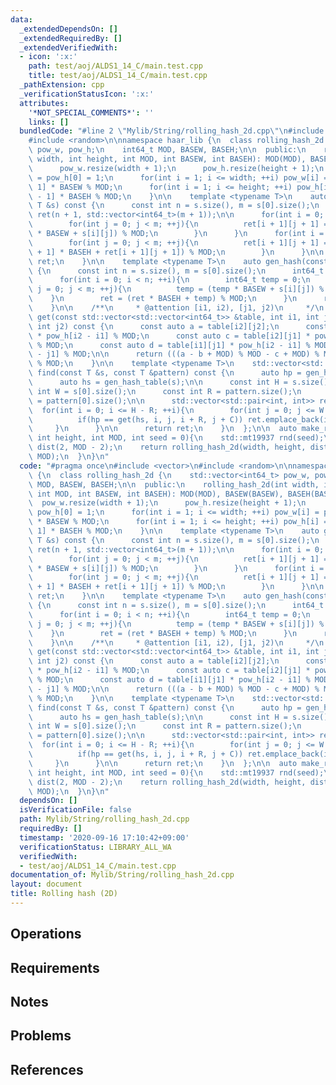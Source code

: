 ```yaml
---
data:
  _extendedDependsOn: []
  _extendedRequiredBy: []
  _extendedVerifiedWith:
  - icon: ':x:'
    path: test/aoj/ALDS1_14_C/main.test.cpp
    title: test/aoj/ALDS1_14_C/main.test.cpp
  _pathExtension: cpp
  _verificationStatusIcon: ':x:'
  attributes:
    '*NOT_SPECIAL_COMMENTS*': ''
    links: []
  bundledCode: "#line 2 \"Mylib/String/rolling_hash_2d.cpp\"\n#include <vector>\n\
    #include <random>\n\nnamespace haar_lib {\n  class rolling_hash_2d {\n    std::vector<int64_t>\
    \ pow_w, pow_h;\n    int64_t MOD, BASEW, BASEH;\n\n  public:\n    rolling_hash_2d(int\
    \ width, int height, int MOD, int BASEW, int BASEH): MOD(MOD), BASEW(BASEW), BASEH(BASEH){\n\
    \      pow_w.resize(width + 1);\n      pow_h.resize(height + 1);\n      pow_w[0]\
    \ = pow_h[0] = 1;\n      for(int i = 1; i <= width; ++i) pow_w[i] = pow_w[i -\
    \ 1] * BASEW % MOD;\n      for(int i = 1; i <= height; ++i) pow_h[i] = pow_h[i\
    \ - 1] * BASEH % MOD;\n    }\n\n    template <typename T>\n    auto gen_hash_table(const\
    \ T &s) const {\n      const int n = s.size(), m = s[0].size();\n      std::vector<std::vector<int64_t>>\
    \ ret(n + 1, std::vector<int64_t>(m + 1));\n\n      for(int i = 0; i < n; ++i){\n\
    \        for(int j = 0; j < m; ++j){\n          ret[i + 1][j + 1] = (ret[i + 1][j]\
    \ * BASEW + s[i][j]) % MOD;\n        }\n      }\n      for(int i = 0; i < n; ++i){\n\
    \        for(int j = 0; j < m; ++j){\n          ret[i + 1][j + 1] = (ret[i][j\
    \ + 1] * BASEH + ret[i + 1][j + 1]) % MOD;\n        }\n      }\n\n      return\
    \ ret;\n    }\n\n    template <typename T>\n    auto gen_hash(const T &s) const\
    \ {\n      const int n = s.size(), m = s[0].size();\n      int64_t ret = 0;\n\
    \      for(int i = 0; i < n; ++i){\n        int64_t temp = 0;\n        for(int\
    \ j = 0; j < m; ++j){\n          temp = (temp * BASEW + s[i][j]) % MOD;\n    \
    \    }\n        ret = (ret * BASEH + temp) % MOD;\n      }\n      return ret;\n\
    \    }\n\n    /**\n     * @attention [i1, i2), [j1, j2)\n     */\n    int64_t\
    \ get(const std::vector<std::vector<int64_t>> &table, int i1, int j1, int i2,\
    \ int j2) const {\n      const auto a = table[i2][j2];\n      const auto b = table[i1][j2]\
    \ * pow_h[i2 - i1] % MOD;\n      const auto c = table[i2][j1] * pow_w[j2 - j1]\
    \ % MOD;\n      const auto d = table[i1][j1] * pow_h[i2 - i1] % MOD * pow_w[j2\
    \ - j1] % MOD;\n\n      return (((a - b + MOD) % MOD - c + MOD) % MOD + d + MOD)\
    \ % MOD;\n    }\n\n    template <typename T>\n    std::vector<std::pair<int, int>>\
    \ find(const T &s, const T &pattern) const {\n      auto hp = gen_hash(pattern);\n\
    \      auto hs = gen_hash_table(s);\n\n      const int H = s.size();\n      const\
    \ int W = s[0].size();\n      const int R = pattern.size();\n      const int C\
    \ = pattern[0].size();\n\n      std::vector<std::pair<int, int>> ret;\n\n    \
    \  for(int i = 0; i <= H - R; ++i){\n        for(int j = 0; j <= W - C; ++j){\n\
    \          if(hp == get(hs, i, j, i + R, j + C)) ret.emplace_back(i, j);\n   \
    \     }\n      }\n\n      return ret;\n    }\n  };\n\n  auto make_rh_2d(int width,\
    \ int height, int MOD, int seed = 0){\n    std::mt19937 rnd(seed);\n    std::uniform_int_distribution<>\
    \ dist(2, MOD - 2);\n    return rolling_hash_2d(width, height, dist(rnd), dist(rnd),\
    \ MOD);\n  }\n}\n"
  code: "#pragma once\n#include <vector>\n#include <random>\n\nnamespace haar_lib\
    \ {\n  class rolling_hash_2d {\n    std::vector<int64_t> pow_w, pow_h;\n    int64_t\
    \ MOD, BASEW, BASEH;\n\n  public:\n    rolling_hash_2d(int width, int height,\
    \ int MOD, int BASEW, int BASEH): MOD(MOD), BASEW(BASEW), BASEH(BASEH){\n    \
    \  pow_w.resize(width + 1);\n      pow_h.resize(height + 1);\n      pow_w[0] =\
    \ pow_h[0] = 1;\n      for(int i = 1; i <= width; ++i) pow_w[i] = pow_w[i - 1]\
    \ * BASEW % MOD;\n      for(int i = 1; i <= height; ++i) pow_h[i] = pow_h[i -\
    \ 1] * BASEH % MOD;\n    }\n\n    template <typename T>\n    auto gen_hash_table(const\
    \ T &s) const {\n      const int n = s.size(), m = s[0].size();\n      std::vector<std::vector<int64_t>>\
    \ ret(n + 1, std::vector<int64_t>(m + 1));\n\n      for(int i = 0; i < n; ++i){\n\
    \        for(int j = 0; j < m; ++j){\n          ret[i + 1][j + 1] = (ret[i + 1][j]\
    \ * BASEW + s[i][j]) % MOD;\n        }\n      }\n      for(int i = 0; i < n; ++i){\n\
    \        for(int j = 0; j < m; ++j){\n          ret[i + 1][j + 1] = (ret[i][j\
    \ + 1] * BASEH + ret[i + 1][j + 1]) % MOD;\n        }\n      }\n\n      return\
    \ ret;\n    }\n\n    template <typename T>\n    auto gen_hash(const T &s) const\
    \ {\n      const int n = s.size(), m = s[0].size();\n      int64_t ret = 0;\n\
    \      for(int i = 0; i < n; ++i){\n        int64_t temp = 0;\n        for(int\
    \ j = 0; j < m; ++j){\n          temp = (temp * BASEW + s[i][j]) % MOD;\n    \
    \    }\n        ret = (ret * BASEH + temp) % MOD;\n      }\n      return ret;\n\
    \    }\n\n    /**\n     * @attention [i1, i2), [j1, j2)\n     */\n    int64_t\
    \ get(const std::vector<std::vector<int64_t>> &table, int i1, int j1, int i2,\
    \ int j2) const {\n      const auto a = table[i2][j2];\n      const auto b = table[i1][j2]\
    \ * pow_h[i2 - i1] % MOD;\n      const auto c = table[i2][j1] * pow_w[j2 - j1]\
    \ % MOD;\n      const auto d = table[i1][j1] * pow_h[i2 - i1] % MOD * pow_w[j2\
    \ - j1] % MOD;\n\n      return (((a - b + MOD) % MOD - c + MOD) % MOD + d + MOD)\
    \ % MOD;\n    }\n\n    template <typename T>\n    std::vector<std::pair<int, int>>\
    \ find(const T &s, const T &pattern) const {\n      auto hp = gen_hash(pattern);\n\
    \      auto hs = gen_hash_table(s);\n\n      const int H = s.size();\n      const\
    \ int W = s[0].size();\n      const int R = pattern.size();\n      const int C\
    \ = pattern[0].size();\n\n      std::vector<std::pair<int, int>> ret;\n\n    \
    \  for(int i = 0; i <= H - R; ++i){\n        for(int j = 0; j <= W - C; ++j){\n\
    \          if(hp == get(hs, i, j, i + R, j + C)) ret.emplace_back(i, j);\n   \
    \     }\n      }\n\n      return ret;\n    }\n  };\n\n  auto make_rh_2d(int width,\
    \ int height, int MOD, int seed = 0){\n    std::mt19937 rnd(seed);\n    std::uniform_int_distribution<>\
    \ dist(2, MOD - 2);\n    return rolling_hash_2d(width, height, dist(rnd), dist(rnd),\
    \ MOD);\n  }\n}\n"
  dependsOn: []
  isVerificationFile: false
  path: Mylib/String/rolling_hash_2d.cpp
  requiredBy: []
  timestamp: '2020-09-16 17:10:42+09:00'
  verificationStatus: LIBRARY_ALL_WA
  verifiedWith:
  - test/aoj/ALDS1_14_C/main.test.cpp
documentation_of: Mylib/String/rolling_hash_2d.cpp
layout: document
title: Rolling hash (2D)
---
```


## Operations

## Requirements

## Notes

## Problems

## References
